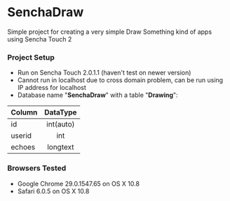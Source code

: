 # SenchaDraw

Simple project for creating a very simple Draw Something kind of apps using Sencha Touch 2

### Project Setup

- Run on Sencha Touch 2.0.1.1 (haven't test on newer version)
- Cannot run in localhost due to cross domain problem, can be run using IP address for localhost
- Database name "**SenchaDraw**" with a table "**Drawing**":
 
| Column    | DataType      |
|-----------|:-------------:|
| id        | int(auto)     |
| userid    | int           |
| echoes    | longtext      |

### Browsers Tested

- Google Chrome 29.0.1547.65 on OS X 10.8
- Safari 6.0.5 on OS X 10.8

